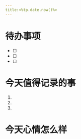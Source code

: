 ```yaml
---
title:<%tp.date.now()%> 
---
```

# 待办事项
- [ ] 
- [ ] 
- [ ] 


# 今天值得记录的事
1. 
2. 
3. 



# 今天心情怎么样

